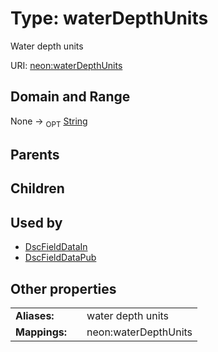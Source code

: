 
# Type: waterDepthUnits


Water depth units

URI: [neon:waterDepthUnits](https://data.neonscience.org/waterDepthUnits)


## Domain and Range

None ->  <sub>OPT</sub> [String](types/String.md)

## Parents


## Children


## Used by

 * [DscFieldDataIn](DscFieldDataIn.md)
 * [DscFieldDataPub](DscFieldDataPub.md)

## Other properties

|  |  |  |
| --- | --- | --- |
| **Aliases:** | | water depth units |
| **Mappings:** | | neon:waterDepthUnits |

